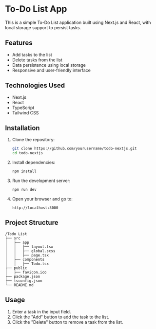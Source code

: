 # To-Do List App

This is a simple To-Do List application built using Next.js and React, with local storage support to persist tasks.

## Features
- Add tasks to the list
- Delete tasks from the list
- Data persistence using local storage
- Responsive and user-friendly interface

## Technologies Used
- Next.js
- React
- TypeScript
- Tailwind CSS

## Installation

1. Clone the repository:
   ```sh
   git clone https://github.com/yourusername/todo-nextjs.git
   cd todo-nextjs
   ```

2. Install dependencies:
   ```sh
   npm install
   ```

3. Run the development server:
   ```sh
   npm run dev
   ```

4. Open your browser and go to:
   ```
   http://localhost:3000
   ```

## Project Structure
```
/Todo List
├── src
│   ├── app
│   │   ├── layout.tsx
│   │   ├── global.scss
│   │   ├── page.tsx
│   ├── components
│   │   ├── Todo.tsx
├── public
│   ├── favicon.ico
├── package.json
├── tsconfig.json
└── README.md
```

## Usage
1. Enter a task in the input field.
2. Click the "Add" button to add the task to the list.
3. Click the "Delete" button to remove a task from the list.
